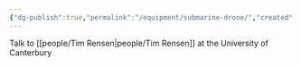 ```yaml
---
{"dg-publish":true,"permalink":"/equipment/submarine-drone/","created":"2025-01-17T15:30:39.022-06:00"}
---
```


Talk to [[people/Tim Rensen\|people/Tim Rensen]] at the University of Canterbury